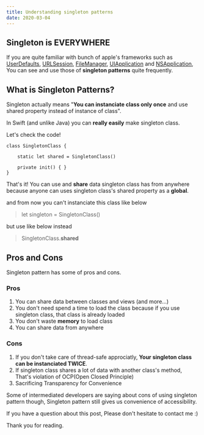 ```yaml
---
title: Understanding singleton patterns
date: 2020-03-04
---
```


## Singleton is **EVERYWHERE**

If you are quite familiar with bunch of apple's frameworks such as [UserDefaults](https://developer.apple.com/documentation/foundation/userdefaults), [URLSession](https://developer.apple.com/documentation/foundation/urlsession), [FileManager](https://developer.apple.com/documentation/foundation/filemanager), [UIApplication](https://developer.apple.com/documentation/uikit/uiapplication) and [NSApplication](https://developer.apple.com/documentation/appkit/nsapplication), You can see and use those of **singleton patterns** quite frequently.

## What is **Singleton Patterns**?

Singleton actually means "**You can instanciate class only once** and use shared property instead of instance of class".

<!-- more -->

In Swift (and unlike Java) you can **really easily** make singleton class.

Let's check the code!

```
class SingletonClass {

    static let shared = SingletonClass()
    
    private init() { }
}
```

That's it! You can use and **share** data singleton class has from anywhere because anyone can uses singleton class's shared property as a **global**.

and from now you can't instanciate this class like below

> let singleton = SingletonClass()

but use like below instead

> SingletonClass.**shared**

## Pros and Cons

Singleton pattern has some of pros and cons.

### Pros
1. You can share data between classes and views (and more...)
2. You don't need spend a time to load the class because if you use singleton class, that class is already loaded
3. You don't waste **memory** to load class
4. You can share data from anywhere

### Cons
1. If you don't take care of thread-safe approciatly, **Your singleton class can be instanciated TWICE**.
2. If singleton class shares a lot of data with another class's method, That's violation of OCP(Open Closed Principle)
3. Sacrificing Transparency for Convenience

Some of intermediated developers are saying about cons of using singleton pattern though, Singleton pattern still gives us convenience of accessibility.

If you have a question about this post, Please don't hesitate to contact me :)

Thank you for reading.
